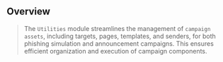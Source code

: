## Overview

> The `Utilities` module streamlines the management of `campaign assets`, including targets, pages, templates, and senders, for both phishing simulation and announcement campaigns. This ensures efficient organization and execution of campaign components.